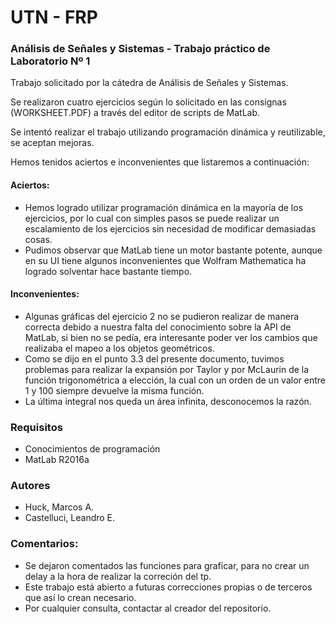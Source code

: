 ﻿# UTN - FRP
### Análisis de Señales y Sistemas - Trabajo práctico de Laboratorio Nº 1

Trabajo solicitado por la cátedra de Análisis de Señales y Sistemas.

Se realizaron cuatro ejercicios según lo solicitado en las consignas (WORKSHEET.PDF) a través del editor de scripts de MatLab.

Se intentó realizar el trabajo utilizando programación dinámica y reutilizable, se aceptan mejoras.

Hemos tenidos aciertos e inconvenientes que listaremos a continuación:

#### Aciertos:
- Hemos logrado utilizar programación dinámica en la mayoría de los ejercicios, por lo cual con simples pasos se puede realizar un escalamiento de los ejercicios sin necesidad de modificar demasiadas cosas.
- Pudimos observar que MatLab tiene un motor bastante potente, aunque en su UI tiene algunos inconvenientes que Wolfram Mathematica ha logrado solventar hace bastante tiempo.

#### Inconvenientes:
- Algunas gráficas del ejercicio 2 no se pudieron realizar de manera correcta debido a nuestra falta del conocimiento sobre la API de MatLab, si bien no se pedía, era interesante poder ver los cambios que realizaba el mapeo a los objetos geométricos.
- Como se dijo en el punto 3.3 del presente documento, tuvimos problemas para realizar la expansión por Taylor y por McLaurin de la función trigonométrica a elección, la cual con un orden de un valor entre 1 y 100 siempre devuelve la misma función.
- La última integral nos queda un área infinita, desconocemos la razón.



### Requisitos
- Conocimientos de programación
- MatLab R2016a

### Autores
- Huck, Marcos A.
- Castelluci, Leandro E.

### Comentarios:
- Se dejaron comentados las funciones para graficar, para no crear un delay a la hora de realizar la correción del tp.
- Este trabajo está abierto a futuras correcciones propias o de terceros que así lo crean necesario.
- Por cualquier consulta, contactar al creador del repositorio.